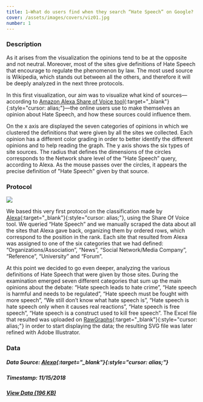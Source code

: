 ```yaml
---
title: 1—What do users find when they search “Hate Speech” on Google?
cover: /assets/images/covers/viz01.jpg
number: 1
---
```


### Description 

As it arises from the visualization the opinions tend to be at the opposite and not neutral. Moreover, most of the sites give definitions of Hate Speech that encourage to regulate the phenomenon by law. The most used source is Wikipedia, which stands out between all the others, and therefore it will be deeply analyzed in the next three protocols. 

In this first visualization, our aim was to visualize what kind of sources—according to [Amazon Alexa Share of Voice tool](https://www.alexa.com/){:target="_blank"}{:style="cursor: alias;"}—the online users use to make themselves an opinion about Hate Speech, and how these sources could influence them.

On the x axis are displayed the seven categories of opinions in which we clustered the definitions that were given by all the sites we collected. Each opinion has a different color grading in order to better identify the different opinions and to help reading the graph. The y axis shows the six types of site sources.
The radius that defines the dimensions of the circles corresponds to the Network share level of the “Hate Speech” query, according to Alexa. As the mouse passes over the circles, it appears the precise definition of "Hate Speech" given by that source.  


### Protocol
<img src="{{ '/assets/images/protocols/protocol-01.png' | relative_path }}">

We based this very first protocol on the classification made by [Alexa](https://www.alexa.com/){:target="_blank"}{:style="cursor: alias;"}, using the Share Of Voice tool. We queried “Hate Speech” and we manually scraped the data about all the sites that Alexa gave back, organizing them by ordered rows, which correspond to the position in the rank. Each site that resulted from Alexa was assigned to one of the six categories that we had defined: “Organizations/Association”, “News”, “Social Network/Media Company”, “Reference”, “University” and “Forum”. 

At this point we decided to go even deeper, analyzing the various definitions of Hate Speech that were given by those sites. During the examination emerged seven different categories that sum up the main opinions about the debate: “Hate speech leads to hate crime”, “Hate speech is harmful and needs to be regulated”, “Hate speech must be fought with more speech”, “We still don’t know what hate speech is”, “Hate speech is hate speech only when it causes real reactions”, “Hate speech is free speech”, “Hate speech is a construct used to kill free speech”. The Excel file that resulted was uploaded on [RawGraphs](https://rawgraphs.io/){:target="_blank"}{:style="cursor: alias;"} in order to start displaying the data; the resulting SVG file was later refined with Adobe Illustrator.


### Data
##### Data Source: [Alexa](https://www.alexa.com/){:target="_blank"}{:style="cursor: alias;"}
##### Timestamp: 11/15/2018
##### [View Data (196 KB)](/assets/datasets/1.xlsx)
